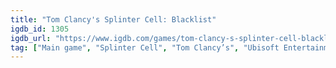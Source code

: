 ```yaml
---
title: "Tom Clancy's Splinter Cell: Blacklist"
igdb_id: 1305
igdb_url: "https://www.igdb.com/games/tom-clancy-s-splinter-cell-blacklist"
tag: ["Main game", "Splinter Cell", "Tom Clancy’s", "Ubisoft Entertainment", "Ubisoft Toronto", "Shooter", "Tactical", "Adventure", "Single player", "Multiplayer", "Co-operative", "Third person", "Action", "Stealth"]
---
```

